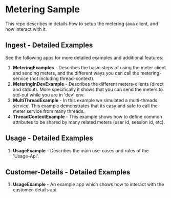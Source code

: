 # Metering Sample
This repo describes in details how to setup the metering-java client, and how interact with it.

## Ingest - Detailed Examples
See the following apps for more detailed examples and additional features:
1. **MeteringExamples** - Describes the basic steps of using the meter client and sending meters, and the different 
   ways you can call the metering-service (not including thread-context).
2. **MeteringInDevExample** - Describes the different meters-clients (direct and stdout). More specifically it shows 
   that you can send the meters to std-out while you are in 'dev' env.
3. **MultiThreadExample** - In this example we simulated a multi-threads service. This example demonstrates that its 
   easy and safe to call the meter service from many threads.
4. **ThreadContextExample** - This example shows how to define common attributes to be shared by many related meters 
   (user id, session id, etc).

## Usage - Detailed Examples
1. **UsageExample** - Describes the main use-cases and rules of the 'Usage-Api'.

## Customer-Details - Detailed Examples
1. **UsageExample** - An example app which shows how to interact with the customer-details api.